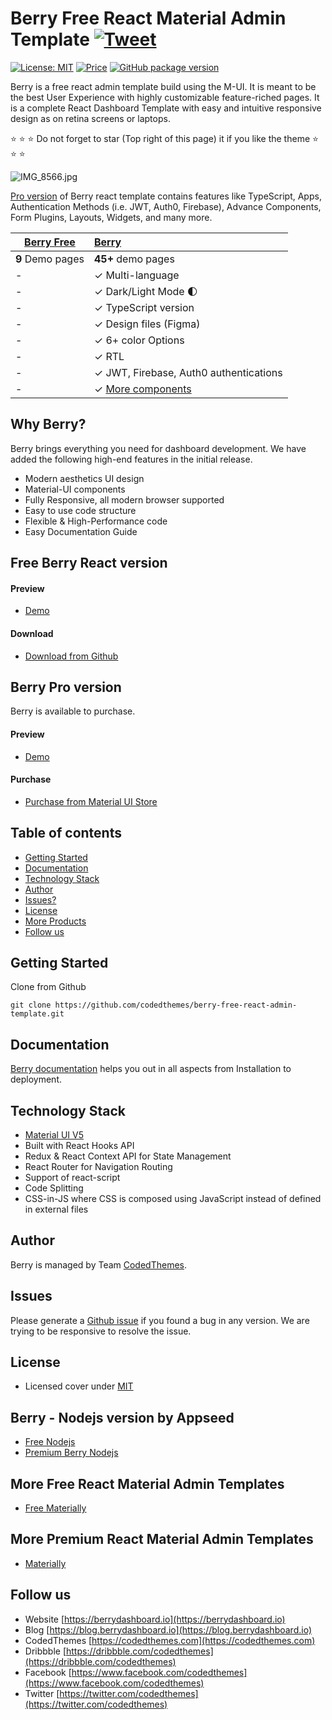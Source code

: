 # Berry Free React Material Admin Template [![Tweet](https://img.shields.io/twitter/url/http/shields.io.svg?style=social)](https://twitter.com/intent/tweet?text=Get%20Berry%20React%20-%20The%20most%20beautiful%20Material%20designed%20Admin%20Dashboard%20Template%20&url=https://berrydashboard.io&via=codedthemes&hashtags=reactjs,webdev,developers,javascript)

[![License: MIT](https://img.shields.io/badge/License-MIT-yellow.svg)](https://opensource.org/licenses/MIT)
[![Price](https://img.shields.io/badge/price-FREE-0098f7.svg)](https://github.com/codedthemes/berry-free-react-admin-template/blob/main/LICENSE)
[![GitHub package version](https://img.shields.io/github/package-json/v/codedthemes/berry-free-react-admin-template)](https://github.com/codedthemes/berry-free-react-admin-template/)


Berry is a free react admin template build using the M-UI. It is meant to be the best User Experience with highly customizable feature-riched pages. It is a complete React Dashboard Template with easy and intuitive responsive design as on retina screens or laptops.

:star: :star: :star: Do not forget to star (Top right of this page) it if you like the theme  :star: :star: :star:

![IMG_8566.jpg](https://berrydashboard.io/imp-images/berry-github-free-repo-1.jpg)


[Pro version](https://berrydashboard.io) of Berry react template contains features like TypeScript, Apps, Authentication Methods (i.e. JWT, Auth0, Firebase), Advance Components, Form Plugins, Layouts, Widgets, and many more.

| [Berry Free](https://berry-free-react-admin-template-git-v20-codedthemes.vercel.app/)    | [Berry](https://material-ui.com/store/items/berry-react-material-admin/) |
| ---------------------------------------------------------------------------------------- | :------------------------------------------------------------------------|
| **9** Demo pages                                                                         | **45+** demo pages                                                       |
| -                                                                                        | ✓ Multi-language                                                         |
| -                                                                                        | ✓ Dark/Light Mode 🌓                                                    |
| -                                                                                        | ✓ TypeScript version                                                     |
| -                                                                                        | ✓ Design files (Figma)                                                   |
| -                                                                                        | ✓ 6+ color Options                                                       |
| -                                                                                        | ✓ RTL                                                                    |
| -                                                                                        | ✓ JWT, Firebase, Auth0 authentications                                   |
| -                                                                                        | ✓ [More components](https://berrydashboard.io/dashboard/default)         |  


## Why Berry?

Berry brings everything you need for dashboard development. We have added the following high-end features in the initial release.

 * Modern aesthetics UI design
 * Material-UI components
 * Fully Responsive, all modern browser supported
 * Easy to use code structure
 * Flexible & High-Performance code
 * Easy Documentation Guide

## Free Berry React version

#### Preview

 - [Demo](https://berry-free-react-admin-template-git-v20-codedthemes.vercel.app/)

#### Download

 - [Download from Github](https://github.com/codedthemes/berry-free-react-admin-template)
 
## Berry Pro version

Berry is available to purchase.
#### Preview

 - [Demo](https://berrydashboard.io)

#### Purchase

 - [Purchase from Material UI Store](https://material-ui.com/store/items/berry-react-material-admin/)

## Table of contents

 * [Getting Started](#getting-started)
 * [Documentation](#documentation)
 * [Technology Stack](#technology-stack)
 * [Author](#author)
 * [Issues?](#issues)
 * [License](#license)
 * [More Products](#more-free-react-material-admin-templates)
 * [Follow us](#follow-us)
 
## Getting Started

Clone from Github 
```
git clone https://github.com/codedthemes/berry-free-react-admin-template.git
```

## Documentation

[Berry documentation](https://codedthemes.gitbook.io/berry/) helps you out in all aspects from Installation to deployment.

## Technology Stack

 - [Material UI V5](https://material-ui.com/)
 - Built with React Hooks API
 - Redux & React Context API for State Management
 - React Router for Navigation Routing
 - Support of react-script
 - Code Splitting
 - CSS-in-JS where CSS is composed using JavaScript instead of defined in external files

## Author

Berry is managed by Team [CodedThemes](https://codedthemes.com).

## Issues

Please generate a [Github issue](https://github.com/codedthemes/berry-free-react-admin-template/issues) if you found a bug in any version. We are trying to be responsive to resolve the issue.

## License

 - Licensed cover under [MIT](https://github.com/codedthemes/datta-able-bootstrap-dashboard/blob/master/LICENSE)

## Berry - Nodejs version by Appseed

- [Free Nodejs](https://appseed.us/product/react-node-js-berry-dashboard)
- [Premium Berry Nodejs](https://appseed.us/full-stack/react-berry-dashboard)

## More Free React Material Admin Templates

 - [Free Materially](https://codedthemes.com/item/materially-free-reactjs-admin-template/)

## More Premium React Material Admin Templates

 - [Materially](https://codedthemes.com/item/materially-reactjs-admin-dashboard/)
 
## Follow us
 - Website [https://berrydashboard.io](https://berrydashboard.io)
 - Blog [https://blog.berrydashboard.io](https://blog.berrydashboard.io)
 - CodedThemes [https://codedthemes.com](https://codedthemes.com)
 - Dribbble [https://dribbble.com/codedthemes](https://dribbble.com/codedthemes)
 - Facebook [https://www.facebook.com/codedthemes](https://www.facebook.com/codedthemes)
 - Twitter [https://twitter.com/codedthemes](https://twitter.com/codedthemes)
